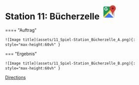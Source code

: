 
# Station 11: Bücherzelle <a href="https://www.google.com/maps/dir/?api=1&travelmode=walking&destination=47.8030586,13.0202307"><img src="assets/google-maps.svg" width="48" height="48"></a>


===+ "Auftrag"

    ![Image title](assets/11_Spiel-Station_Bücherzelle_A.png){: style="max-height:60vh" }


=== "Ergebnis"

    ![Image title](assets/11_Spiel-Station_Bücherzelle_B.png){: style="max-height:60vh" }


[Directions](https://www.google.com/maps/dir/?api=1&travelmode=walking&destination=47.8030586,13.0202307)